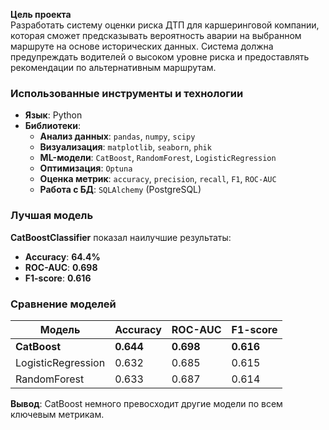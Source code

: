 **Цель проекта**  
Разработать систему оценки риска ДТП для каршеринговой компании, которая сможет предсказывать вероятность аварии на выбранном маршруте на основе исторических данных. Система должна предупреждать водителей о высоком уровне риска и предоставлять рекомендации по альтернативным маршрутам.

### **Использованные инструменты и технологии**  
- **Язык**: Python  
- **Библиотеки**:  
  - **Анализ данных**: `pandas`, `numpy`, `scipy`  
  - **Визуализация**: `matplotlib`, `seaborn`, `phik`  
  - **ML-модели**: `CatBoost`, `RandomForest`, `LogisticRegression` 
  - **Оптимизация**: `Optuna`  
  - **Оценка метрик**: `accuracy`, `precision`, `recall`, `F1`, `ROC-AUC`  
  - **Работа с БД**: `SQLAlchemy` (PostgreSQL)  

### **Лучшая модель**  
**CatBoostClassifier** показал наилучшие результаты:  
- **Accuracy**: **64.4%**  
- **ROC-AUC**: **0.698**  
- **F1-score**: **0.616**  

### **Сравнение моделей**  
| Модель              | Accuracy | ROC-AUC | F1-score |  
|---------------------|----------|---------|----------|  
| **CatBoost**        | **0.644**| **0.698**| **0.616**|  
| LogisticRegression  | 0.632    | 0.685   | 0.615    |  
| RandomForest        | 0.633    | 0.687   | 0.614    |  

**Вывод**: CatBoost немного превосходит другие модели по всем ключевым метрикам.

